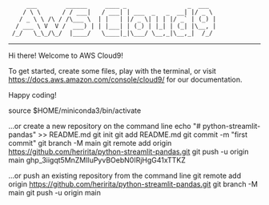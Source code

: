          ___        ______     ____ _                 _  ___  
        / \ \      / / ___|   / ___| | ___  _   _  __| |/ _ \ 
       / _ \ \ /\ / /\___ \  | |   | |/ _ \| | | |/ _` | (_) |
      / ___ \ V  V /  ___) | | |___| | (_) | |_| | (_| |\__, |
     /_/   \_\_/\_/  |____/   \____|_|\___/ \__,_|\__,_|  /_/ 
 ----------------------------------------------------------------- 


Hi there! Welcome to AWS Cloud9!

To get started, create some files, play with the terminal,
or visit https://docs.aws.amazon.com/console/cloud9/ for our documentation.

Happy coding!


source $HOME/miniconda3/bin/activate

…or create a new repository on the command line
echo "# python-streamlit-pandas" >> README.md
git init
git add README.md
git commit -m "first commit"
git branch -M main
git remote add origin https://github.com/heririta/python-streamlit-pandas.git
git push -u origin main
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

…or push an existing repository from the command line
git remote add origin https://github.com/heririta/python-streamlit-pandas.git
git branch -M main
git push -u origin main